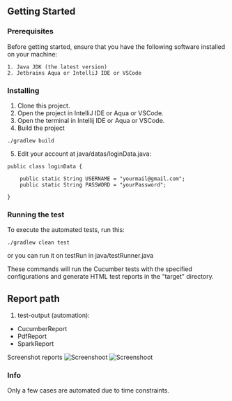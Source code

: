 ## Getting Started


### Prerequisites

Before getting started, ensure that you have the following software installed on your machine:

```
1. Java JDK (the latest version)
2. Jetbrains Aqua or IntelliJ IDE or VSCode
```

### Installing
1. Clone this project.
2. Open the project in IntelliJ IDE or Aqua or VSCode.
3. Open the terminal in Intellij IDE or Aqua or VSCode.
4. Build the project

```
./gradlew build

```
5. Edit your account at java/datas/loginData.java:
```
public class loginData {

    public static String USERNAME = "yourmail@gmail.com";
    public static String PASSWORD = "yourPassword";

}
```


### Running the test

To execute the automated tests, run this: 
```
./gradlew clean test

```
or you can run it on testRun in java/testRunner.java

These commands will run the Cucumber tests with the specified configurations and generate HTML test reports in the "target" directory.


## Report path
1. test-output (automation): 
- CucumberReport
- PdfReport
- SparkReport

Screenshot reports
![Screenshoot](https://drive.google.com/file/d/1gIYZqwmuDv9F7G5SLS1EgdCzitTs3ikE/view?usp=sharing)
![Screenshoot](https://drive.google.com/file/d/1R74QYcCrykzIAVF1DpdX-7Y5LRywTeBR/view?usp=sharing)

### Info
Only a few cases are automated due to time constraints.

